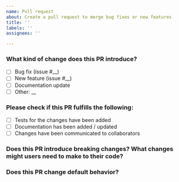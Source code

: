```yaml
---
name: Pull request
about: Create a pull request to merge bug fixes or new features
title: ''
labels: ''
assignees: ''

---
```


### What kind of change does this PR introduce?
- [ ] Bug fix (issue #__)
- [ ] New feature (issue #__)
- [ ] Documentation update
- [ ] Other: __

### Please check if this PR fulfills the following:
- [ ] Tests for the changes have been added
- [ ] Documentation has been added / updated
- [ ] Changes have been communicated to collaborators

### Does this PR introduce breaking changes? What changes might users need to make to their code?

### Does this PR change default behavior?
